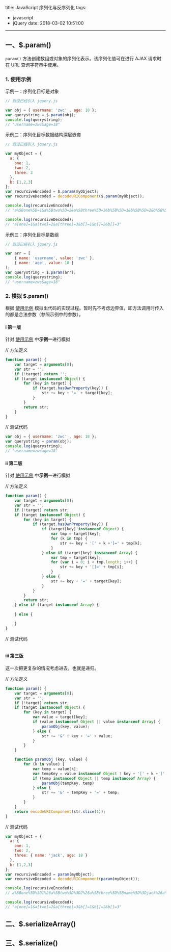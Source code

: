 title: JavaScript 序列化与反序列化
tags:
  - javascript
  - jQuery
date: 2018-03-02 10:51:00
---

## 一、$.param()

`param()` 方法创建数组或对象的序列化表示。该序列化值可在进行 AJAX 请求时在 URL 查询字符串中使用。

<!-- more -->

### 1. 使用示例

示例一：序列化目标是对象

```js
// 假设已经引入 jquery.js

var obj = { username: 'zwc' , age: 18 };
var querystring = $.param(obj);
console.log(querystring);
// "username=zwc&age=18"
```

示例二：序列化目标数据结构深层嵌套

```js
// 假设已经引入 jquery.js

var myObject = {
  a: {
    one: 1, 
    two: 2, 
    three: 3
  }, 
  b: [1,2,3]
};
var recursiveEncoded = $.param(myObject);
var recursiveDecoded = decodeURIComponent($.param(myObject));

console.log(recursiveEncoded);
// "a%5Bone%5D=1&a%5Btwo%5D=2&a%5Bthree%5D=3&b%5B%5D=1&b%5B%5D=2&b%5B%5D=3"

console.log(recursiveDecoded);
// "a[one]=1&a[two]=2&a[three]=3&b[]=1&b[]=2&b[]=3"
```

示例三：序列化目标是数组

```js
// 假设已经引入 jquery.js

var arr = [
    { name: 'username', value: 'zwc' },
    { name: 'age', value: 18 }
];
var querystring = $.param(arr);
console.log(querystring);
// "username=zwc&age=18"
```

### 2. 模拟 $.param()

根据 [使用示例](#1-使用示例) 模拟出代码的实现过程。暂时先不考虑边界值，即方法调用时传入的都是合法参数（参照示例中的参数）。

#### i 第一版

针对 [使用示例](#1-使用示例) 中**示例一**进行模拟

// 方法定义
```js
function param() {
    var target = arguments[0];
    var str = '';
    if (!target) return '';
    if (target instanceof Object) {
        for (key in target) {
            if (target.hasOwnProperty(key)) {
                str += key + '=' + target[key];
            }
        }
        return str;
    }
}
```

// 测试代码
```js
var obj = { username: 'zwc' , age: 18 };
var querystring = param(obj);
console.log(querystring);
// "username=zwcage=18"
```

#### ii 第二版


针对 [使用示例](#1-使用示例) 中**示例一**进行模拟

// 方法定义
```js
function param() {
    var target = arguments[0];
    var str = '';
    if (!target) return str;
    if (target instanceof Object) {
        for (key in target) {
            if (target.hasOwnProperty(key)) {
                if (target[key] instanceof Object) {
                    var tmp = target[key];
                    for (k in tmp) {
                        str += key + '[' + k +']=' + tmp[k];
                    }
                } else if (target[key] instanceof Array) {
                    var tmp = target[key];
                    for (var i = 0; i < tmp.length; i++) {
                        str += key + '[]=' + tmp[i];
                    }
                } else {
                    str += key + '=' + target[key];
                }
            }
        }
        return str;
    } else if (target instanceof Array) {
        
    } else {

    }
}
```

// 测试代码
```js

```
#### iii 第三版

这一次把更复杂的情况考虑进去，也就是递归。

// 方法定义
```js
function param() {
    var target = arguments[0];
    var str = '';
    if (!target) return str;
    if (target instanceof Object) {
        for (key in target) {
            var value = target[key];
            if (value instanceof Object || value instanceof Array) {
                paramObj(key, value);
            } else {
                str += '&' + key + '=' + value;
            }
        }
    }

    function paramObj (key, value) {
        for (k in value) {
            var temp = value[k];
            var tempKey = value instanceof Object ? key + '[' + k +']' : key + '[]';
            if (temp instanceof Object || temp instanceof Array) {
                paramObj(tempKey, temp)
            } else {
                str += '&' + tempKey + '=' + temp;
            }
        }
    }
    return encodeURIComponent(str.slice(1));
}
```

// 测试代码
```js
var myObject = {
  a: {
    one: 1, 
    two: 2, 
    three: { name: 'jack', age: 18 }
  }, 
  b: [1,2,3]
};
var recursiveEncoded = param(myObject);
var recursiveDecoded = decodeURIComponent(param(myObject));

console.log(recursiveEncoded);
// a%5Bone%5D%3D1%26a%5Btwo%5D%3D2%26a%5Bthree%5D%5Bname%5D%3Djack%26a%5Bthree%5D%5Bage%5D%3D18%26b%5B0%5D%3D1%26b%5B1%5D%3D2%26b%5B2%5D%3D3

console.log(recursiveDecoded);
// "a[one]=1&a[two]=2&a[three]=3&b[]=1&b[]=2&b[]=3"
```

## 二、$.serializeArray()

## 三、$.serialize()